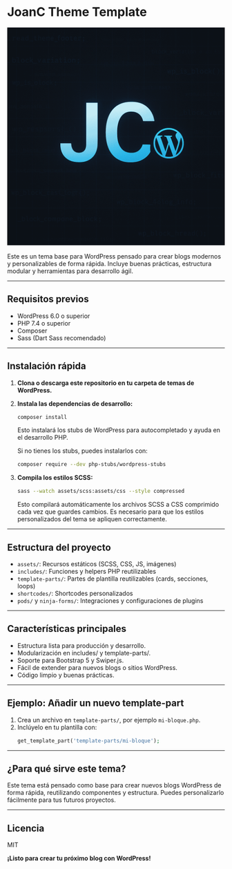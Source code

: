 # JoanC Theme Template

![Vista previa del tema](screenshot.png)

Este es un tema base para WordPress pensado para crear blogs modernos y personalizables de forma rápida. Incluye buenas prácticas, estructura modular y herramientas para desarrollo ágil.

---

## Requisitos previos
- WordPress 6.0 o superior
- PHP 7.4 o superior
- Composer
- Sass (Dart Sass recomendado)

---

## Instalación rápida

1. **Clona o descarga este repositorio en tu carpeta de temas de WordPress.**

2. **Instala las dependencias de desarrollo:**

   ```bash
   composer install
   ```
   Esto instalará los stubs de WordPress para autocompletado y ayuda en el desarrollo PHP.

   Si no tienes los stubs, puedes instalarlos con:
   ```bash
   composer require --dev php-stubs/wordpress-stubs
   ```

3. **Compila los estilos SCSS:**

   ```bash
   sass --watch assets/scss:assets/css --style compressed
   ```
   Esto compilará automáticamente los archivos SCSS a CSS comprimido cada vez que guardes cambios. Es necesario para que los estilos personalizados del tema se apliquen correctamente.

---

## Estructura del proyecto
- `assets/`: Recursos estáticos (SCSS, CSS, JS, imágenes)
- `includes/`: Funciones y helpers PHP reutilizables
- `template-parts/`: Partes de plantilla reutilizables (cards, secciones, loops)
- `shortcodes/`: Shortcodes personalizados
- `pods/` y `ninja-forms/`: Integraciones y configuraciones de plugins

---

## Características principales
- Estructura lista para producción y desarrollo.
- Modularización en includes/ y template-parts/.
- Soporte para Bootstrap 5 y Swiper.js.
- Fácil de extender para nuevos blogs o sitios WordPress.
- Código limpio y buenas prácticas.

---

## Ejemplo: Añadir un nuevo template-part
1. Crea un archivo en `template-parts/`, por ejemplo `mi-bloque.php`.
2. Inclúyelo en tu plantilla con:
   ```php
   get_template_part('template-parts/mi-bloque');
   ```

---

## ¿Para qué sirve este tema?
Este tema está pensado como base para crear nuevos blogs WordPress de forma rápida, reutilizando componentes y estructura. Puedes personalizarlo fácilmente para tus futuros proyectos.

---

## Licencia
MIT

**¡Listo para crear tu próximo blog con WordPress!**